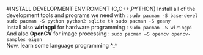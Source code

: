 #INSTALL DEVELOPMENT ENVIROMENT (C,C++,PYTHON)
Install all of the development tools and programs we need with :
	```
	sudo pacman -S base-devel
	sudo pacman -S python python2 sqlite tk
	sudo pacman -S geany
	```    
Install also **wiringpi** for hardware programming :
    `sudo pacman –S wiringpi`    
And also **OpenCV** for image processing :
    `sudo pacman –S opencv opencv-samples eigen`	
Now, learn some language programming ^_^
